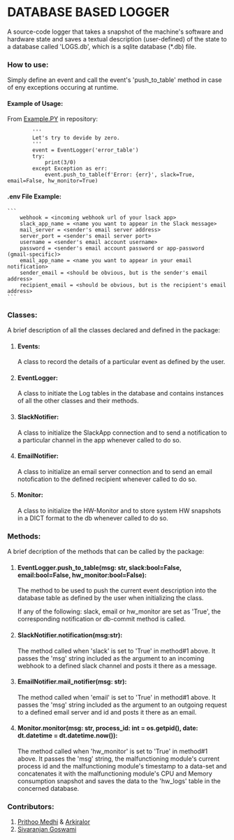 # DATABASE BASED LOGGER

<p>
A source-code logger that takes a snapshot of the machine's software and hardware state and saves
a textual description (user-defined) of the state to a database called 'LOGS.db', which is a 
sqlite database (*.db) file.
</p>

### How to use:
<p>
Simply define an event and call the event's 'push_to_table' method in case of eny exceptions occuring at runtime.
</p>

#### Example of Usage:

From [Example.PY](https://github.com/Arkiralor/DatabaseLoggerSQL/blob/main/example.py) in repository:


            '''
            Let's try to devide by zero.
            '''
            event = EventLogger('error_table')
            try:
                print(3/0)
            except Exception as err:
                event.push_to_table(f'Error: {err}', slack=True, email=False, hw_monitor=True)

#### .env File Example:

    ```
        webhook = <incoming webhook url of your lsack app> 
        slack_app_name = <name you want to appear in the Slack message>
        mail_server = <sender's email server address>
        server_port = <sender's email server port>
        username = <sender's email account username>
        password = <sender's email account password or app-password (gmail-specific)>
        email_app_name = <name you want to appear in your email notification>
        sender_email = <should be obvious, but is the sender's email address>
        recipient_email = <should be obvious, but is the recipient's email address>
    ```

### Classes:
<p>
A brief description of all the classes declared and defined in the package:
</p>

1. #### Events:
    
    A class to record the details of a particular event as defined by the user.
2. #### EventLogger:
    
    A class to initiate the Log tables in the database and contains instances of all the other classes and their methods.
3. #### SlackNotifier:
    
    A class to initialize the SlackApp connection and to send a notification to a particular channel in the app whenever called to do so.
4. #### EmailNotifier:
    
    A class to initialize an email server connection and to send an email notofication to the defined recipient whenever called to do so.
5. #### Monitor:
    
    A class to initialize the HW-Monitor and to store system HW snapshots in a DICT format to the db whenever called to do so.

### Methods:
<p>
A brief decription of the methods that can be called by the package:
</p>

1. #### EventLogger.push_to_table(msg: str, slack:bool=False, email:bool=False,  hw_monitor:bool=False):
    
    <p>
    The method to be used to push the current event description into the database table as defined by the user when initializing the class.

    If any of the following: slack, email or hw_monitor are set as 'True', the corresponding notification or db-commit method is called. </p>
2. #### SlackNotifier.notification(msg:str):
    
    <p>
    The method called when 'slack' is set to 'True' in method#1 above. It passes the 'msg' string included as the argument to an incoming webhook to a defined slack channel and posts it there as a message. </p>
3. #### EmailNotifier.mail_notifier(msg: str):
    
    <p>
    The method called when 'email' is set to 'True' in method#1 above. It passes the 'msg' string included as the argument to an outgoing request to a defined email server and id and posts it there as an email. </p>
4. #### Monitor.monitor(msg: str, process_id: int = os.getpid(), date: dt.datetime = dt.datetime.now()):
    
    <p>
    The method called when 'hw_monitor' is set to 'True' in method#1 above. It passes the 'msg' string, the malfunctioning module's current process id and the malfunctioning module's timestamp to a data-set and concatenates it with the malfunctioning module's CPU and Memory consumption snapshot and saves the data to the 'hw_logs' table in the concerned database. </p>

### Contributors:

1. [Prithoo Medhi](https://github.com/Prithoo-Medhi) & [Arkiralor](https://github.com/Arkiralor)
2. [Sivaranjan Goswami](https://github.com/sivgos)